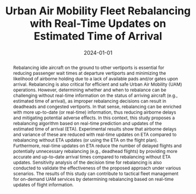 ---
title: Urban Air Mobility Fleet Rebalancing with Real-Time Updates on Estimated Time
  of Arrival
authors:
- Jungu Kang
- Seokbin Yoon
- Keumjin Lee
- Sang Hyun Kim
date: '2024-01-01'
publishDate: '2025-03-11T12:40:45.548967Z'
publication_types:
- paper-conference
publication: '*2024 AIAA DATC/IEEE 43rd Digital Avionics Systems Conference (DASC)*'


abstract: Rebalancing idle aircraft on the ground to other vertiports is essential for reducing passenger wait times at departure vertiports and minimizing the likelihood of airborne holding due to a lack of available pads and/or gates upon arrival. Rebalancing is also critical for efficient and safe Urban Air Mobility (UAM) operations. However, determining whether and when to rebalance can be challenging without real-time information on the status of arriving aircraft (e.g., estimated time of arrival), as improper rebalancing decisions can result in deadheads and congested vertiports. In that sense, rebalancing can be enriched with more up-to-date (or real-time) information, thus reducing airborne delays and mitigating potential adverse effects. In this context, this study proposes a rebalancing algorithm based on real-time prediction and updates of the estimated time of arrival (ETA). Experimental results show that airborne delays and variance of these are reduced with real-time updates on ETA compared to rebalancing without ETA updates (or using the ETA on the flight plan). Furthermore, real-time updates on ETA reduce the number of delayed flights and potentially unnecessary rebalancing (e.g., deadhead flights) by providing more accurate and up-to-date arrival times compared to rebalancing without ETA updates. Sensitivity analysis of the decision time for rebalancing is also conducted to validate the effectiveness of the proposed approach under various scenarios. The results of this study can contribute to tactical fleet management for on-demand UAM services by determining rebalancing based on real-time updates of flight information.
# Summary. An optional shortened abstract.
summary:

tags:
  - Air Traffic Situation Explanation
  - Multi-Agent Trajectory Model
---